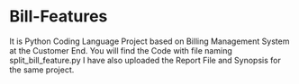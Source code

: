 # Bill-Features
It is Python Coding Language Project based on Billing Management System at the Customer End.
You will find the Code with file naming split_bill_feature.py
I have also uploaded the Report File and Synopsis for the same project.
